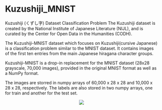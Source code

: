 # Kuzushiji_MNIST

Kuzushiji (くずし字) Dataset Classification Problem
The Kuzushiji dataset is created by the National Institute of Japanese Literature (NIJL), and is curated by the Center for Open Data in the Humanities (CODH).

The Kuzushiji-MNIST dataset which focuses on Kuzushiji(cursive Japanese) is a classification problem similar to the MNIST dataset. It contains images of the first ten entries from the main Japanese hiragana character groups.

Kuzushiji-MNIST is a drop-in replacement for the MNIST dataset (28x28 grayscale, 70,000 images), provided in the original MNIST format as well as a NumPy format.

The images are storred in numpy arrays of 60,000 x 28 x 28 and 10,000 x 28 x 28, respectively. The labels are also stored in two numpy arrays, one for train and another for the test set.

<p align="center">
  <img src="https://github.com/rois-codh/kmnist/blob/master/images/kmnist_examples.png">
</p>

